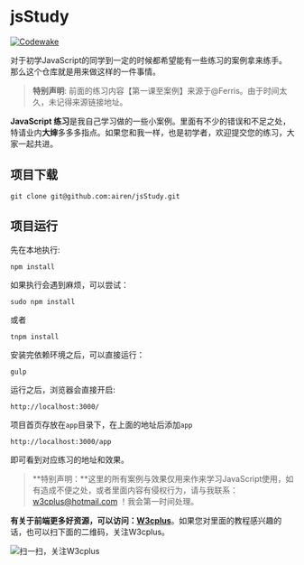 # jsStudy

[![Codewake](https://www.codewake.com/badges/ask_question_flat_square.svg)](https://www.codewake.com/p/jsstudy)

对于初学JavaScript的同学到一定的时候都希望能有一些练习的案例拿来练手。那么这个仓库就是用来做这样的一件事情。

> **特别声明**: 前面的练习内容【第一课至案例】来源于@Ferris。由于时间太久，未记得来源链接地址。

**JavaScript 练习**是我自己学习做的一些小案例。里面有不少的错误和不足之处，特请业内**大婶**多多多指点。如果您和我一样，也是初学者，欢迎提交您的练习，大家一起共进。

## 项目下载

	git clone git@github.com:airen/jsStudy.git

## 项目运行

先在本地执行:

	npm install

如果执行会遇到麻烦，可以尝试：

	sudo npm install

或者

	tnpm install

安装完依赖环境之后，可以直接运行：

	gulp

运行之后，浏览器会直接开启:

	http://localhost:3000/

项目首页存放在`app`目录下，在上面的地址后添加`app`

	http://localhost:3000/app

即可看到对应练习的地址和效果。

> **特别声明：**这里的所有案例与效果仅用来作来学习JavaScript使用，如有造成不便之处，或者里面内容有侵权行为，请与我联系：w3cplus@hotmail.com  ！我会第一时间处理。

**有关于前端更多好资源，可以访问：[W3cplus](http://www.w3cplus.com)**。如果您对里面的教程感兴趣的话，也可以扫下面的二维码，关注W3cplus。

![扫一扫，关注W3cplus](http://www.w3cplus.com/sites/default/files/w3cplus-weixin.jpg "扫一扫，关注W3cplus")
